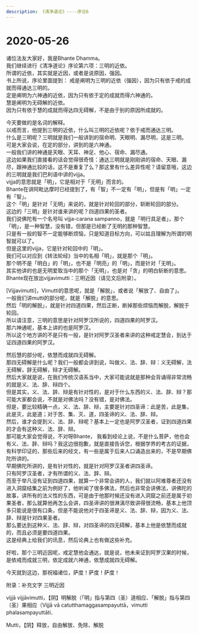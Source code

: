 ```yaml
---
description: 《清净道论》----序论6
---
```


# 2020-05-26

诸位法友大家好，我是Bhante Dhamma。  
我们继续进行《清净道论》序论第六项：三明的近依。  
所谓的近依，其实就是近因，或者是说原因，强因。  
书上所说，序论里面提到： 戒是阐明为三明的近依（强因），因为只有依于戒的成就而得通达三明的。  
定是阐明为六神通的近依，因为只有依于定的成就而得六神通的。  
慧是阐明为无碍解的近依。  
因为只有依于慧的成就而得达四无碍解，不是由于别的原因所成就的。

今天要做的是名词的解释。  
以戒而言，他提到三明的近依，什么叫三明的近依呢？依于戒而通达三明。  
什么是三明呢？三明就是我们一般讲到的宿命明、天眼明、漏尽明，这是三明。  
可是大家会说，在定的部分，讲到的是六神通。  
一般我们讲的神通是天眼、天耳、神足、他心、宿命、漏尽通。  
这边如果我们直接看的话会觉得很奇怪：通达三明就是刚刚讲的宿命、天眼、漏尽，跟神通比较的话，这不是重复了么？那这里有什么差异性呢？请留意哦，这边的三明就是我们巴利语中讲的vijja。  
vijja的意思就是「明」，它是相对于「无明」而言的。  
Bhante在讲阿毗达摩时已经提到了，有「智」不一定有「明」，但是有「明」一定有「智」。  
这个「明」是针对「无明」来说的，就是针对轮回的部分，斩断轮回的部分。  
这边的「三明」是针对谁来讲的呢？四道四果的圣者。  
我们说佛陀有一个名号叫 vijja-carana sampanno，就是「明行具足者」，那个「明」，是一种智慧，没有错，但那是已经断了无明的那种智慧。  
只是有一般的智不一定能够断烦恼，只是知道目标方向，可以姑且理解为所谓的明智就可以了。  
但是这里的vijja，它是针对轮回中的「明」。  
我们可以对应到《转法轮经》当中的名相「明」，就是那个「明」。  
那个明不是「明白」的「明」，也不是「明亮」的「明」，而是针对「无明」。  
其实他讲的也是无明爱取当中的那个「无明」，也是对「贪」的明白斩断的意思。  
Bhante现在放出vijjavimutti：三明近因（请见文后附录）。

\[Vijjavimutti\]，Vimutti的意思呢，就是「解脱」，或者说「解放了、自由了」。  
一般我们讲mutti的部分呢，就是「解脱」的意思。  
然后「明的解脱」，就是针对四道四果，然后正断，断掉那些烦恼而解脱，解脱于轮回。  
所以请注意，三明的意思是针对阿罗汉所说的，四道四果的阿罗汉。  
那六神通呢，基本上讲的也是阿罗汉。  
所以这个地方讲的不是只有一般，是针对阿罗汉圣者来讲的这种戒定慧会，到达于证四道四果的阿罗汉。

然后慧的部分呢，依慧而成就四无碍解。  
那四无碍解是什么呢？我们一般都会讲到说，叫做义、法、辞、辩：义无碍解，法无碍解，辞无碍解，辩才无碍解。  
然后大家就是说，在我们传统汉语系当中，大家可能说就是那种会背诵得非常流畅的就是义、法、辞、辩四个。  
但是其实，义、法、辞、辩是有针对性的，是对于什么东西的义、法、辞、辩？那可能大家都会说，不就是对佛法吗？没有错，是对佛法。  
但是，要比较精确一点，义、法、辞、辩，主要是针对四圣谛：此是苦，此是集，此是灭，此是道；对于苦、集、灭、道，四圣谛的义、法、辞、辩。  
然后，谁才会提到义、法、辞、辩呢？基本上一定也是阿罗汉圣者，证到四道四果的才会有这种义、法、辞、辩。  
那可能大家会觉得说，不对呀Bhante， 我看到经论上说，不是什么菩萨，他也会有义、法、辞、辩吗？我这边很抱歉，就是直接告诉您，根据学界的考古的证据，有科学印证的，那些后来的经文，有一些是属于后来人口诵造出来的，不是早期佛陀所讲的。  
早期佛陀所讲的，是有针对性的，就是针对阿罗汉圣者讲四圣谛。  
只有阿罗汉圣者，才有所谓的义、法、辞、辩。  
而至于举凡没有证到四道四果，就算一个非常会讲的人，我们就以阿难尊者还没有进入洞窟结集之前为例好了，他听闻了很多佛法，然后也非常会讲佛法，讲佛陀的故事，讲所有的法义性的东西，可是由于他那时候还没有进入洞窟之前还是属于初果圣者，那么就算他再怎么会讲，四圣谛讲的很淋漓尽致讲得很流畅，基本上他顶多只能说是很有口条，但是不能说他对于四圣谛是义、法、辞、辩，因为义、法、辞、辩是针对四果圣者。  
那么要达到这种义、法、辞、辩，对四圣谛的四无碍解，基本上他是依慧而成就的，而且必须是要四道四果。  
这是经典上给我们的讯息，然后论典上也有做这些补充。

好啦，那个三明近因呢，戒定慧他会通达，就是说，他未来证到阿罗汉果的时候，是依戒而成就三明，依定成就六神通，依慧成就四无碍解。

今天就到这边，那祝福诸位，萨度！萨度！萨度！

附录：补充文字 三明近因

vijjā vijjāvimutti，【阴】明解脱（「明」指与第四（圣）道相应、「解脱」指与第四（圣）果相应（Vijjā vā catutthamaggasampayuttā，vimutti phalasampayuttāti．

Mutti，【阴】释放，自由解放、免除、解脱


